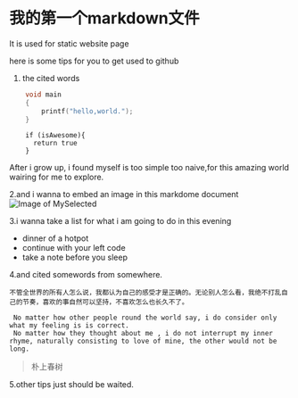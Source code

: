 # 我的第一个markdown文件

It is used for static website page

here is some tips for you to get used to github

1. the cited words

```C
    void main
    {
        printf("hello,world.");
    }
```

```
    if (isAwesome){
      return true
    }
```

After i grow up, i found myself is too simple too naive,for this amazing world wairing for me to explore.


2.and i wanna to embed an image in this markdome document
![Image of MySelected](https://octodex.github.com/images/yaktocat.png)

3.i wanna take a list for what i am going to do in this evening 
  * dinner of a hotpot
  * continue with your left code
  * take a note before you sleep
  
4.and cited somewords from somewhere.

    不管全世界的所有人怎么说，我都认为自己的感受才是正确的。无论别人怎么看，我绝不打乱自己的节奏，喜欢的事自然可以坚持，不喜欢怎么也长久不了。
    
     No matter how other people round the world say, i do consider only what my feeling is is correct.
     No matter how they thought about me , i do not interrupt my inner rhyme, naturally consisting to love of mine, the other would not be long.
     
>朴上春树

5.other tips just should be waited.

